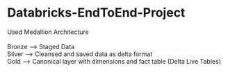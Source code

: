 # Databricks-EndToEnd-Project

Used Medallion Architecture <br>  
Bronze --> Staged Data <br>
Silver --> Cleansed and saved data as delta format <br>
Gold --> Canonical layer with dimensions and fact table (Delta Live Tables)
